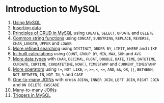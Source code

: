 # Introduction to MySQL

1. [Using MySQL](Using_MySQL.md)
2. [Inserting data](Inserting_Data.md)
3. [Principles of CRUD in MySQL](CRUD.md) using `CREATE`, `SELECT`, `UPDATE` and `DELETE`
4. [Common string functions](String_Functions.md) using `CONCAT`, `SUBSTRING`, `REPLACE`, `REVERSE`, `CHAR_LENGTH`, `UPPER` and `LOWER`
5. [More refined searching](Refined_selections.md) using `DISTINCT`, `ORDER BY`, `LIMIT`, `WHERE` and `LIKE`
6. [In-built calculations](Aggregate_Functions.md) using `COUNT`, `GROUP BY`, `MIN`, `MAX`, `SUM` and `AVG`
7. [More data types](More_data_types.md) with `CHAR`, `DECIMAL`, `FLOAT`, `DOUBLE`, `DATE`, `TIME`, `DATETIME`, `CURDATE`, `CURTIME`, `CURDATETIME`, `NOW()`, `TIMESTAMP` and `CURRENT_TIMESTAMP`
8. [More operators](Operators.md) using `!=`, `NOT LIKE`, `>`, `>=`, `<`, `<=`, `AND`, `&&`, `OR`, `||`, `BETWEEN`, `NOT BETWEEN`, `IN`, `NOT IN`, `%` and `CASE`
9. [One-to-many JOINs](One_to_many_JOIN.md) with cross `JOIN`s, `INNER JOIN`, `LEFT JOIN`, `RIGHT JOIN` and `ON DELETE CASCADE`
10. [Many-to-many JOINs](Many_to_many_JOIN.md)
11. [Triggers in MySQL](Triggers.md)
